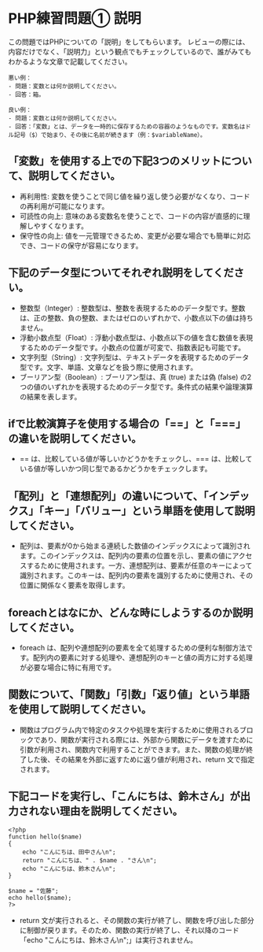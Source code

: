 # PHP練習問題① 説明
この問題ではPHPについての「説明」をしてもらいます。
レビューの際には、内容だけでなく、「説明力」という観点でもチェックしているので、誰がみてもわかるような文章で記載してください。

```
悪い例：
- 問題：変数とは何か説明してください。
- 回答：箱。

良い例：
- 問題：変数とは何か説明してください。
- 回答：「変数」とは、データを一時的に保存するための容器のようなものです。変数名はドル記号（$）で始まり、その後に名前が続きます（例：$variableName）。
```

## 「変数」を使用する上での下記3つのメリットについて、説明してください。
- 再利用性: 変数を使うことで同じ値を繰り返し使う必要がなくなり、コードの再利用が可能になります。
- 可読性の向上: 意味のある変数名を使うことで、コードの内容が直感的に理解しやすくなります。
- 保守性の向上: 値を一元管理できるため、変更が必要な場合でも簡単に対応でき、コードの保守が容易になります。

## 下記のデータ型についてそれぞれ説明をしてください。
- 整数型（Integer）: 整数型は、整数を表現するためのデータ型です。整数は、正の整数、負の整数、またはゼロのいずれかで、小数点以下の値は持ちません。
- 浮動小数点型（Float）: 浮動小数点型は、小数点以下の値を含む数値を表現するためのデータ型です。小数点の位置が可変で、指数表記も可能です。
- 文字列型（String）: 文字列型は、テキストデータを表現するためのデータ型です。文字、単語、文章などを扱う際に使用されます。
- ブーリアン型（Boolean）: ブーリアン型は、真 (true) または偽 (false) の2つの値のいずれかを表現するためのデータ型です。条件式の結果や論理演算の結果を表します。

## ifで比較演算子を使用する場合の「==」と「===」の違いを説明してください。
- == は、比較している値が等しいかどうかをチェックし、=== は、比較している値が等しいかつ同じ型であるかどうかをチェックします。

## 「配列」と「連想配列」の違いについて、「インデックス」「キー」「バリュー」という単語を使用して説明してください。
- 配列は、要素が0から始まる連続した数値のインデックスによって識別されます。このインデックスは、配列内の要素の位置を示し、要素の値にアクセスするために使用されます。一方、連想配列は、要素が任意のキーによって識別されます。このキーは、配列内の要素を識別するために使用され、その位置に関係なく要素を取得します。

## foreachとはなにか、どんな時にしようするのか説明してください。
- foreach は、配列や連想配列の要素を全て処理するための便利な制御方法です。配列内の要素に対する処理や、連想配列のキーと値の両方に対する処理が必要な場合に特に有用です。

## 関数について、「関数」「引数」「返り値」という単語を使用して説明してください。
- 関数はプログラム内で特定のタスクや処理を実行するために使用されるブロックであり、関数が実行される際には、外部から関数にデータを渡すために引数が利用され、関数内で利用することができます。また、関数の処理が終了した後、その結果を外部に返すために返り値が利用され、return 文で指定されます。

## 下記コードを実行し、「こんにちは、鈴木さん」が出力されない理由を説明してください。
```
<?php
function hello($name)
{
    echo "こんにちは、田中さん\n";
    return "こんにちは、" . $name . "さん\n";
    echo "こんにちは、鈴木さん\n";
}

$name = "佐藤";
echo hello($name);
?>
```
- return 文が実行されると、その関数の実行が終了し、関数を呼び出した部分に制御が戻ります。そのため、関数の実行が終了し、それ以降のコード「echo "こんにちは、鈴木さん\n";」は実行されません。